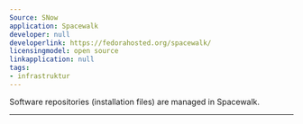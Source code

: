 ```yaml
---
Source: SNow
application: Spacewalk
developer: null
developerlink: https://fedorahosted.org/spacewalk/
licensingmodel: open source
linkapplication: null
tags:
- infrastruktur
---
```

Software repositories (installation files) are managed in Spacewalk.

---
